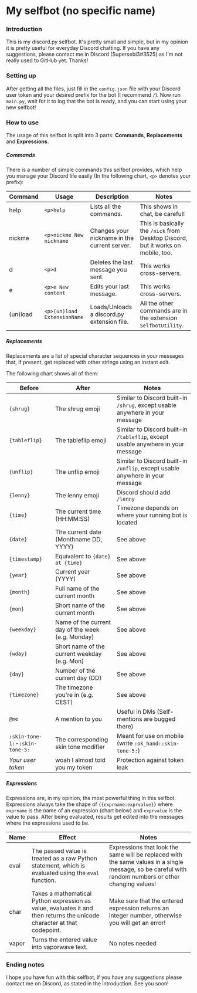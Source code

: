 # My selfbot (no specific name)
### Introduction
This is my discord.py selfbot. It's pretty small and simple, but in my opinion it is pretty useful for everyday Discord chatting. If you have any suggestions, please contact me in Discord (Supersebi3#3525) as I'm not really used to GitHub yet. Thanks!

### Setting up
After getting all the files, just fill in the `config.json` file with your Discord user token and your desired prefix for the bot (I recommend `/`). Now run `main.py`, wait for it to log that the bot is ready, and you can start using your new selfbot!

### How to use
The usage of this selfbot is split into 3 parts: **Commands**, **Replacements** and **Expressions**.

##### Commands
There is a number of simple commands this selfbot provides, which help you manage your Discord life easily (In the following chart, `<p>` denotes your prefix):

Command | Usage | Description | Notes
------- | ----- | ----------- | -----
help | `<p>help` | Lists all the commands. | This shows in chat, be careful!
nickme | `<p>nickme New nickname` | Changes your nickname in the current server. | This is basically the `/nick` from Desktop Discord, but it works on mobile, too.
d | `<p>d` | Deletes the last message you sent. | This works cross-servers.
e | `<p>e New content` | Edits your last message. | This works cross-servers.
(un)load | `<p>(un)load ExtensionName` | Loads/Unloads a discord.py extension file. | All the other commands are in the extension `SelfbotUtility`.

##### Replacements
Replacements are a list of special character sequences in your messages that, if present, get replaced with other strings using an instant edit.

The following chart shows all of them:

Before | After | Notes
------ | ----- | -----
`{shrug}` | The shrug emoji | Similar to Discord built-in `/shrug`, except usable anywhere in your message
`{tableflip}` | The tableflip emoji | Similar to Discord built-in `/tableflip`, except usable anywhere in your message
`{unflip}` | The unflip emoji | Similar to Discord built-in `/unflip`, except usable anywhere in your message
`{lenny}` | The lenny emoji | Discord should add `/lenny`
`{time}` | The current time (HH:MM:SS) | Timezone depends on where your running bot is located
`{date}` | The current date (Monthname DD, YYYY) | See above
`{timestamp}` | Equivalent to `{date} at {time}` | See above
`{year}` | Current year (YYYY) | See above
`{month}` | Full name of the current month | See above
`{mon}` | Short name of the current month | See above
`{weekday}` | Name of the current day of the week (e.g. Monday) | See above
`{wday}` | Short name of the current weekday (e.g. Mon) | See above
`{day}` | Number of the current day (DD) | See above
`{timezone}` | The timezone you're in (e.g. CEST) | See above
`@me` | A mention to you | Useful in DMs (Self-mentions are bugged there)
`:skin-tone-1:`-`:skin-tone-5:` | The corresponding skin tone modifier | Meant for use on mobile (write `:ok_hand::skin-tone-5:`)
*Your user token* | woah I almost told you my token | Protection against token leak

##### Expressions
Expressions are, in my opinion, the most powerful thing in this selfbot.
Expressions always take the shape of `{{exprname:exprvalue}}` where `exprname` is the name of an expression (chart below) and `exprvalue` is the value to pass. After being evaluated, results get edited into the messages where the expressions used to be.

Name | Effect | Notes
---- | ------ | -----
eval | The passed value is treated as a raw Python statement, which is evaluated using the `eval` function. | Expressions that look the same will be replaced with the same values in a single message, so be careful with random numbers or other changing values!
char | Takes a mathematical Python expression as value, evaluates it and then returns the unicode character at that codepoint. | Make sure that the entered expression returns an integer number, otherwise you will get an error!
vapor | Turns the entered value into vaporwave text. | No notes needed

### Ending notes
I hope you have fun with this selfbot, if you have any suggestions please contact me on Discord, as stated in the introduction. See you soon!
